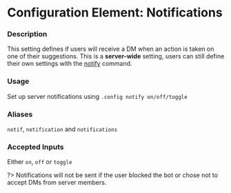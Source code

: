 # Configuration Element: Notifications

### Description
This setting defines if users will receive a DM when an action is taken on one of their suggestions. This is a **server-wide** setting, users can still define their own settings with the [notify](/sumup.md#special-sunflowers) command.

### Usage
Set up server notifications using `.config notify on/off/toggle`

### Aliases
`notif`, `notification` and `notifications`

### Accepted Inputs
Either `on`, `off` or `toggle`

?> Notifications will not be sent if the user blocked the bot or chose not to accept DMs from server members.